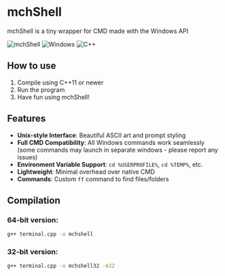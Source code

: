 # mchShell

mchShell is a tiny wrapper for CMD made with the Windows API

![mchShell](https://img.shields.io/badge/mchShell-CMD%20Wrapper-blue)
![Windows](https://img.shields.io/badge/Platform-Windows%20XP%2B-0078d6)
![C++](https://img.shields.io/badge/C++-11%2B-orange)

## How to use
1. Compile using C++11 or newer
2. Run the program
3. Have fun using mchShell!

## Features

- **Unix-style Interface**: Beautiful ASCII art and prompt styling
- **Full CMD Compatibility**: All Windows commands work seamlessly (some commands may launch in separate windows - please report any issues)
- **Environment Variable Support**: `cd %USERPROFILE%`, `cd %TEMP%`, etc.
- **Lightweight**: Minimal overhead over native CMD
- **Commands**: Custom `ff` command to find files/folders

## Compilation

### 64-bit version:
```bash
g++ terminal.cpp -o mchshell
```

### 32-bit version:
```bash
g++ terminal.cpp -o mchshell32 -m32
```